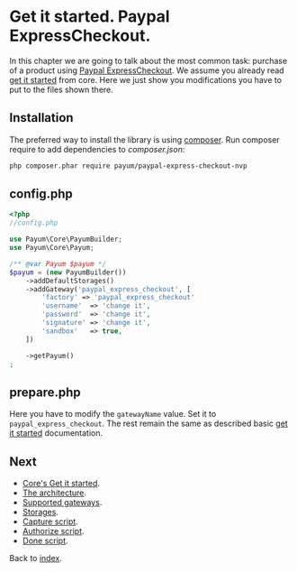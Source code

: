 # Get it started. Paypal ExpressCheckout.

In this chapter we are going to talk about the most common task: purchase of a product using [Paypal ExpressCheckout](https://www.paypal.com/webapps/mpp/express-checkout).
We assume you already read [get it started](https://github.com/Payum/Core/blob/master/Resources/docs/get-it-started.md) from core.
Here we just show you modifications you have to put to the files shown there.

## Installation

The preferred way to install the library is using [composer](http://getcomposer.org/).
Run composer require to add dependencies to _composer.json_:

```bash
php composer.phar require payum/paypal-express-checkout-nvp
```

## config.php

```php
<?php
//config.php

use Payum\Core\PayumBuilder;
use Payum\Core\Payum;

/** @var Payum $payum */
$payum = (new PayumBuilder())
    ->addDefaultStorages()
    ->addGateway('paypal_express_checkout', [
        'factory' => 'paypal_express_checkout'
        'username'  => 'change it',
        'password'  => 'change it',
        'signature' => 'change it',
        'sandbox'   => true,
    ])

    ->getPayum()
;
```


## prepare.php

Here you have to modify the `gatewayName` value. Set it to `paypal_express_checkout`. The rest remain the same as described basic [get it started](https://github.com/Payum/Core/blob/master/Resources/docs/get-it-started.md) documentation.

## Next 

* [Core's Get it started](https://github.com/Payum/Core/blob/master/Resources/docs/get-it-started.md).
* [The architecture](https://github.com/Payum/Core/blob/master/Resources/docs/the-architecture.md).
* [Supported gateways](https://github.com/Payum/Core/blob/master/Resources/docs/supported-gateways.md).
* [Storages](https://github.com/Payum/Core/blob/master/Resources/docs/storages.md).
* [Capture script](https://github.com/Payum/Core/blob/master/Resources/docs/capture-script.md).
* [Authorize script](https://github.com/Payum/Core/blob/master/Resources/docs/authorize-script.md).
* [Done script](https://github.com/Payum/Core/blob/master/Resources/docs/done-script.md).

Back to [index](index.md).
